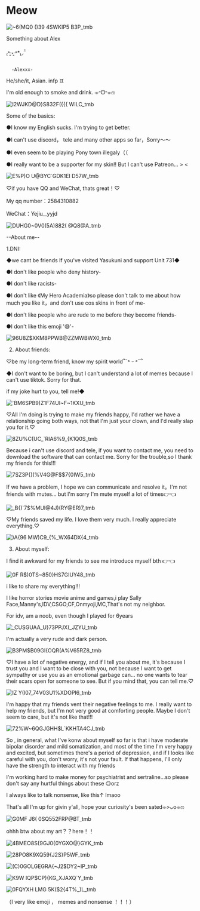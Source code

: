 # Meow

![~6(MQ0 ()39 4SWKIP5 B3P_tmb](https://github.com/Pls-Kill-Alex/Meow/assets/170142352/5d6dca6c-5861-415f-8a4c-46021ca9160f)


Something about Alex

 ₍˄·͈༝·͈˄*₎◞ ̑̑  

      -Alexxx-
He/she/it, Asian. infp ♊

I'm old enough to smoke and drink. ⌯ᐢᗜᐢ⌯ಣ

![I2WJKD@D}S832F({{{ WILC_tmb](https://github.com/Pls-Kill-Alex/Meow/assets/170142352/2f9b7236-53e5-4183-8673-723659e5965f)


Some of the basics:

●I know my English sucks. I'm trying to get better.

●I can't use discord， tele and many other apps so far，Sorry～～

●I even seem to be playing Pony town illegaly（（

●I really want to be a supporter for my skin!! But I can't use Patreon... > <

![E%P)O U@BYC`GDK1EI D57W_tmb](https://github.com/Pls-Kill-Alex/Meow/assets/170142352/509268e3-2b3d-4595-b776-33265bac0144)


♡if you have QQ and WeChat, thats great！♡

My qq number：2584310882

WeChat：Yejiu__yyjd

![DUHG0~0V0(5A)882( @Q8@A_tmb](https://github.com/Pls-Kill-Alex/Meow/assets/170142352/14aa318f-ef36-480a-b5d0-73aaa2251e5a)


--About me--

1.DNI:

◆we cant be friends If you've visited Yasukuni and support Unit 731◆

●I don't like people who deny history-

●I don't like racists-

●I don't like 《My Hero Academia》so please don't talk to me about how much you like it，and don't use cos skins in front of me-

●I don't like people who are rude to me before they become friends-

●I don't like this emoji '😅'-

![96U8Z$XKM8PPWB@ZZMWBWX0_tmb](https://github.com/Pls-Kill-Alex/Meow/assets/170142352/83de41fa-704a-4c8d-98fa-57ddb7164ffd)




2. About friends:

♡be my long-term friend,  know my spirit world՞˶˃ ᵕ ˂˶՞


◆I don't want to be boring, but I can't understand a lot of memes because I can't use tiktok. Sorry for that.

if my joke hurt to you, tell me!◆

![`BM6SPB9)Z1F74UI~F~1KXU_tmb](https://github.com/Pls-Kill-Alex/Meow/assets/170142352/89bb80f4-036c-450a-a177-c1b4fec5aacc)


♡All I'm doing is trying to make my friends happy, I'd rather we have a relationship going both ways, not that I'm just your clown, and I'd really slap you for it.♡

![8ZU%C(UC_`RIA6%9_{K1Q0S_tmb](https://github.com/Pls-Kill-Alex/Meow/assets/170142352/08dcaadf-4ea3-4b41-8d50-6510b3e629d0)


Because i can't use discord and tele, if you want to contact me, you need to download the software that can contact me. Sorry for the trouble,so I thank my friends for this!!!

![7SZ3P{)(%V4G@F$$7{0IW5_tmb](https://github.com/Pls-Kill-Alex/Meow/assets/170142352/2ae9ee1c-1349-4706-b60e-db760d1f99fb)


If we have a problem, I hope we can communicate and resolve it。I'm not friends with mutes... but I'm sorry I'm mute myself a lot of times👉👈

![_B{)`7$%MUI@4J)(RY@ER)7_tmb](https://github.com/Pls-Kill-Alex/Meow/assets/170142352/c1a419c4-a8f3-439c-8071-48ee0e8b34cd)


♡My friends saved my life. I love them very much. I really appreciate everything.♡

![)A{96 MW)C9_{%_WX64DX{4_tmb](https://github.com/Pls-Kill-Alex/Meow/assets/170142352/96bb76f0-8cb7-477d-9832-179bfc017f43)



3. About myself:

 I find it awkward for my friends to see me introduce myself bth 👉👈

 ![0F R$)0TS~850}HS7GIUY48_tmb](https://github.com/Pls-Kill-Alex/Meow/assets/170142352/299b18ce-77f8-49b7-b9ad-82507c2e2015)


i like to share my everything!!!


I like horror stories movie anime and games,i play Sally Face,Manny's,IDV,CSGO,CF,Onmyoji,MC,That's not my neighbor.

For idv, am a noob, even though I played for 6years

![_CUSGUAA_U}73PPJX(_JZYU_tmb](https://github.com/Pls-Kill-Alex/Meow/assets/170142352/9451758a-11b6-4675-8bd0-3dbddde5effa)


I'm actually a very rude and dark person.

![B3PM$B09GI{OQR(A%V65RZ8_tmb](https://github.com/Pls-Kill-Alex/Meow/assets/170142352/7485118d-5764-4132-8dc7-8605e68addba)


♡I have a lot of negative energy, and if I tell you about me, it's because I trust you and I want to be close with  you, not because I want to get sympathy or use you as an emotional garbage can... no one wants to tear their scars open for someone to see. But if you mind that, you can tell me.♡

![IZ Y(I07_74V03U1%XDOPI6_tmb](https://github.com/Pls-Kill-Alex/Meow/assets/170142352/6f463b54-f351-44fa-a38f-1d81c7e454a3)


I'm happy that my friends vent their negative feelings to me. I really want to help my friends, but I'm not very good at comforting people. Maybe I don't seem to care, but it's not like that!!!

![72%W~6QGJGHH$L`KKHTA4CJ_tmb](https://github.com/Pls-Kill-Alex/Meow/assets/170142352/fd800d41-26b6-4cde-adc0-489f610eb508)



So , in general, what I've konw about myself so far is that i have moderate bipolar disorder and mild somatization, and most of the time I'm very happy and excited, but sometimes there's a period of depression, and if I looks like careful with you, don't worry, it's not your fault. If that happens, I'll only have the strength to interact with my friends

I'm working hard to make money for psychiatrist and sertraline...so please don't say any hurtful things about these 😥orz

I always like to talk nonsense, like this↑ lmaoo

That's all I'm up for givin y'all, hope your curiosity's been sated⌯>ᴗo⌯ಣ

![G0MF J6( 0S$Q55$2FRP@BT_tmb](https://github.com/Pls-Kill-Alex/Meow/assets/170142352/fc12f109-9cf7-4c14-a812-ca1521406663)

ohhh btw about my art？？here！！

![4BMEO8S{9GJ0{0YGXO@}GYK_tmb](https://github.com/Pls-Kill-Alex/Meow/assets/170142352/1e35dbcd-c9cc-4f8c-a618-f7aa31555e8b)

![28P`O8K9XQ59{`J2S}P5WF_tmb](https://github.com/Pls-Kill-Alex/Meow/assets/170142352/b7408f42-bbc7-4e35-a11f-1244f195e258)

![(C)0GOLGEGRA{~J2$DY2~IP_tmb](https://github.com/Pls-Kill-Alex/Meow/assets/170142352/5c497af0-0a4d-4692-a109-bb237852733b)

![K9W IQP$CP){KG_XJAXQ`Y_tmb](https://github.com/Pls-Kill-Alex/Meow/assets/170142352/a3f693ca-3960-401b-b9bf-7e616793e6e1)

![0FQYXH LMG 5K($2{4T%_)L_tmb](https://github.com/Pls-Kill-Alex/Meow/assets/170142352/f8eae901-4be8-4ab2-a4c4-17f5c84e0634)

（I very like emoji ， memes and nonsense ！！！）
